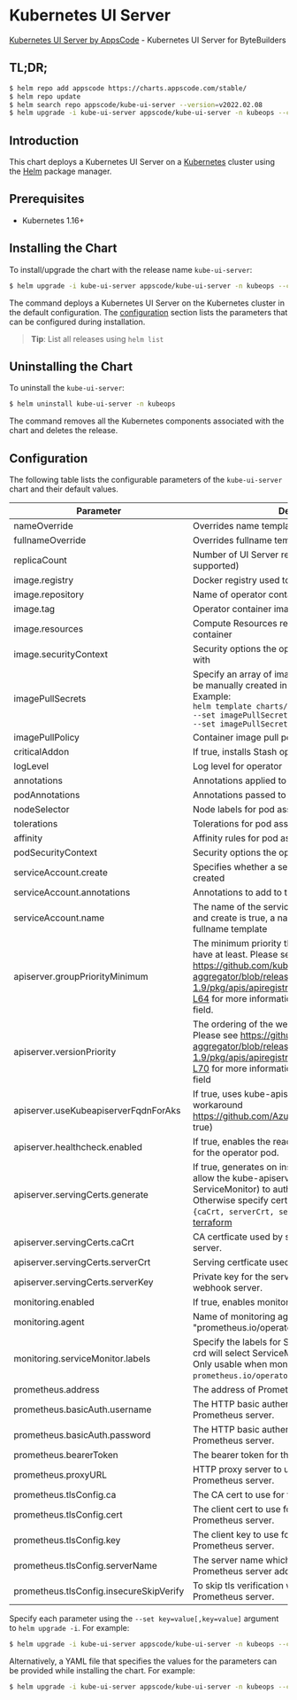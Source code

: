 # Kubernetes UI Server

[Kubernetes UI Server by AppsCode](https://github.com/kubeops/ui-server) - Kubernetes UI Server for ByteBuilders

## TL;DR;

```bash
$ helm repo add appscode https://charts.appscode.com/stable/
$ helm repo update
$ helm search repo appscode/kube-ui-server --version=v2022.02.08
$ helm upgrade -i kube-ui-server appscode/kube-ui-server -n kubeops --create-namespace --version=v2022.02.08
```

## Introduction

This chart deploys a Kubernetes UI Server on a [Kubernetes](http://kubernetes.io) cluster using the [Helm](https://helm.sh) package manager.

## Prerequisites

- Kubernetes 1.16+

## Installing the Chart

To install/upgrade the chart with the release name `kube-ui-server`:

```bash
$ helm upgrade -i kube-ui-server appscode/kube-ui-server -n kubeops --create-namespace --version=v2022.02.08
```

The command deploys a Kubernetes UI Server on the Kubernetes cluster in the default configuration. The [configuration](#configuration) section lists the parameters that can be configured during installation.

> **Tip**: List all releases using `helm list`

## Uninstalling the Chart

To uninstall the `kube-ui-server`:

```bash
$ helm uninstall kube-ui-server -n kubeops
```

The command removes all the Kubernetes components associated with the chart and deletes the release.

## Configuration

The following table lists the configurable parameters of the `kube-ui-server` chart and their default values.

|                Parameter                |                                                                                                                                                                         Description                                                                                                                                                                          |            Default             |
|-----------------------------------------|--------------------------------------------------------------------------------------------------------------------------------------------------------------------------------------------------------------------------------------------------------------------------------------------------------------------------------------------------------------|--------------------------------|
| nameOverride                            | Overrides name template                                                                                                                                                                                                                                                                                                                                      | <code>""</code>                |
| fullnameOverride                        | Overrides fullname template                                                                                                                                                                                                                                                                                                                                  | <code>""</code>                |
| replicaCount                            | Number of UI Server replicas to create (only 1 is supported)                                                                                                                                                                                                                                                                                                 | <code>1</code>                 |
| image.registry                          | Docker registry used to pull operator image                                                                                                                                                                                                                                                                                                                  | <code>appscode</code>          |
| image.repository                        | Name of operator container image                                                                                                                                                                                                                                                                                                                             | <code>kube-ui-server</code>    |
| image.tag                               | Operator container image tag                                                                                                                                                                                                                                                                                                                                 | <code>v0.0.2</code>            |
| image.resources                         | Compute Resources required by the operator container                                                                                                                                                                                                                                                                                                         | <code>{}</code>                |
| image.securityContext                   | Security options the operator container should run with                                                                                                                                                                                                                                                                                                      | <code>{}</code>                |
| imagePullSecrets                        | Specify an array of imagePullSecrets. Secrets must be manually created in the namespace. <br> Example: <br> `helm template charts/stash \` <br> `--set imagePullSecrets[0].name=sec0 \` <br> `--set imagePullSecrets[1].name=sec1`                                                                                                                           | <code>[]</code>                |
| imagePullPolicy                         | Container image pull policy                                                                                                                                                                                                                                                                                                                                  | <code>Always</code>            |
| criticalAddon                           | If true, installs Stash operator as critical addon                                                                                                                                                                                                                                                                                                           | <code>false</code>             |
| logLevel                                | Log level for operator                                                                                                                                                                                                                                                                                                                                       | <code>3</code>                 |
| annotations                             | Annotations applied to operator deployment                                                                                                                                                                                                                                                                                                                   | <code>{}</code>                |
| podAnnotations                          | Annotations passed to operator pod(s).                                                                                                                                                                                                                                                                                                                       | <code>{}</code>                |
| nodeSelector                            | Node labels for pod assignment                                                                                                                                                                                                                                                                                                                               | <code>{}</code>                |
| tolerations                             | Tolerations for pod assignment                                                                                                                                                                                                                                                                                                                               | <code>[]</code>                |
| affinity                                | Affinity rules for pod assignment                                                                                                                                                                                                                                                                                                                            | <code>{}</code>                |
| podSecurityContext                      | Security options the operator pod should run with.                                                                                                                                                                                                                                                                                                           | <code>{"fsGroup":65535}</code> |
| serviceAccount.create                   | Specifies whether a service account should be created                                                                                                                                                                                                                                                                                                        | <code>true</code>              |
| serviceAccount.annotations              | Annotations to add to the service account                                                                                                                                                                                                                                                                                                                    | <code>{}</code>                |
| serviceAccount.name                     | The name of the service account to use. If not set and create is true, a name is generated using the fullname template                                                                                                                                                                                                                                       | <code></code>                  |
| apiserver.groupPriorityMinimum          | The minimum priority the webhook api group should have at least. Please see https://github.com/kubernetes/kube-aggregator/blob/release-1.9/pkg/apis/apiregistration/v1beta1/types.go#L58-L64 for more information on proper values of this field.                                                                                                            | <code>10000</code>             |
| apiserver.versionPriority               | The ordering of the webhook api inside of the group. Please see https://github.com/kubernetes/kube-aggregator/blob/release-1.9/pkg/apis/apiregistration/v1beta1/types.go#L66-L70 for more information on proper values of this field                                                                                                                         | <code>15</code>                |
| apiserver.useKubeapiserverFqdnForAks    | If true, uses kube-apiserver FQDN for AKS cluster to workaround https://github.com/Azure/AKS/issues/522 (default true)                                                                                                                                                                                                                                       | <code>true</code>              |
| apiserver.healthcheck.enabled           | If true, enables the readiness and liveliness probes for the operator pod.                                                                                                                                                                                                                                                                                   | <code>false</code>             |
| apiserver.servingCerts.generate         | If true, generates on install/upgrade the certs that allow the kube-apiserver (and potentially ServiceMonitor) to authenticate operators pods. Otherwise specify certs in `apiserver.servingCerts.{caCrt, serverCrt, serverKey}`. See also: [example terraform](https://github.com/kubeops/installer/blob/master/charts/kube-ui-server/example-terraform.tf) | <code>true</code>              |
| apiserver.servingCerts.caCrt            | CA certficate used by serving certificate of webhook server.                                                                                                                                                                                                                                                                                                 | <code>""</code>                |
| apiserver.servingCerts.serverCrt        | Serving certficate used by webhook server.                                                                                                                                                                                                                                                                                                                   | <code>""</code>                |
| apiserver.servingCerts.serverKey        | Private key for the serving certificate used by webhook server.                                                                                                                                                                                                                                                                                              | <code>""</code>                |
| monitoring.enabled                      | If true, enables monitoring KubeDB operator                                                                                                                                                                                                                                                                                                                  | <code>false</code>             |
| monitoring.agent                        | Name of monitoring agent (either "prometheus.io/operator" or "prometheus.io/builtin")                                                                                                                                                                                                                                                                        | <code>"none"</code>            |
| monitoring.serviceMonitor.labels        | Specify the labels for ServiceMonitor. Prometheus crd will select ServiceMonitor using these labels. Only usable when monitoring agent is `prometheus.io/operator`.                                                                                                                                                                                          | <code>{}</code>                |
| prometheus.address                      | The address of Prometheus server.                                                                                                                                                                                                                                                                                                                            | <code>""</code>                |
| prometheus.basicAuth.username           | The HTTP basic authentication username for the Prometheus server.                                                                                                                                                                                                                                                                                            | <code>""</code>                |
| prometheus.basicAuth.password           | The HTTP basic authentication password for the Prometheus server.                                                                                                                                                                                                                                                                                            | <code>""</code>                |
| prometheus.bearerToken                  | The bearer token for the Prometheus server.                                                                                                                                                                                                                                                                                                                  | <code>""</code>                |
| prometheus.proxyURL                     | HTTP proxy server to use to connect to the Prometheus server.                                                                                                                                                                                                                                                                                                | <code>""</code>                |
| prometheus.tlsConfig.ca                 | The CA cert to use for the Prometheus server.                                                                                                                                                                                                                                                                                                                | <code>""</code>                |
| prometheus.tlsConfig.cert               | The client cert to use for communicating with the Prometheus server.                                                                                                                                                                                                                                                                                         | <code>""</code>                |
| prometheus.tlsConfig.key                | The client key to use for communicating with the Prometheus server.                                                                                                                                                                                                                                                                                          | <code>""</code>                |
| prometheus.tlsConfig.serverName         | The server name which will be used to verify the Prometheus server address.                                                                                                                                                                                                                                                                                  | <code>""</code>                |
| prometheus.tlsConfig.insecureSkipVerify | To skip tls verification when communicating with the Prometheus server.                                                                                                                                                                                                                                                                                      | <code>""</code>                |


Specify each parameter using the `--set key=value[,key=value]` argument to `helm upgrade -i`. For example:

```bash
$ helm upgrade -i kube-ui-server appscode/kube-ui-server -n kubeops --create-namespace --version=v2022.02.08 --set replicaCount=1
```

Alternatively, a YAML file that specifies the values for the parameters can be provided while
installing the chart. For example:

```bash
$ helm upgrade -i kube-ui-server appscode/kube-ui-server -n kubeops --create-namespace --version=v2022.02.08 --values values.yaml
```
